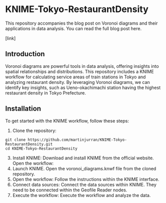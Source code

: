 # KNIME-Tokyo-RestaurantDensity
This repository accompanies the blog post on Voronoi diagrams and their applications in data analysis. You can read the full blog post here.

[link]

## Introduction
Voronoi diagrams are powerful tools in data analysis, offering insights into spatial relationships and distributions. This repository includes a KNIME workflow for calculating service areas of train stations in Tokyo and analyzing restaurant density. By leveraging Voronoi diagrams, we can identify key insights, such as Ueno-okachimachi station having the highest restaurant density in Tokyo Prefecture.

## Installation
To get started with the KNIME workflow, follow these steps:

1. Clone the repository:
```
git clone https://github.com/martinjurran/KNIME-Tokyo-RestaurantDensity.git
cd KNIME-Tokyo-RestaurantDensity

```

3. Install KNIME:
Download and install KNIME from the official website.
Open the workflow:
4. Launch KNIME.
Open the voronoi_diagrams.knwf file from the cloned repository.
5. Open the workflow:
Follow the instructions within the KNIME interface.
6. Connect data sources:
Connect the data sources within KNIME. They need to be connected within the Geofile Reader nodes.
 5. Execute the workflow:
Execute the workflow and analyze the data.
